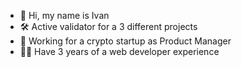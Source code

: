 - 👋 Hi, my name is Ivan
- 🛠 Active validator for a 3 different projects
- 🚀 Working for a crypto startup as Product Manager
- 👨‍💻 Have 3 years of a web developer experience
<!---
rblvn/rblvn is a ✨ special ✨ repository because its `README.md` (this file) appears on your GitHub profile.
You can click the Preview link to take a look at your changes.
--->
